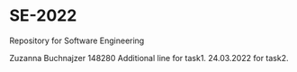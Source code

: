# SE-2022
Repository for Software Engineering

Zuzanna Buchnajzer 148280
Additional line for task1. 
24.03.2022 for task2.
